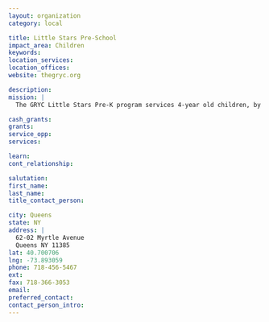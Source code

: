 ```yaml
---
layout: organization
category: local

title: Little Stars Pre-School
impact_area: Children
keywords: 
location_services: 
location_offices: 
website: thegryc.org

description: 
mission: |
  The GRYC Little Stars Pre-K program services 4-year old children, by providing NYS mandated Universal Pre-Kindergarten.Currently, we have four classrooms and three sessions for a total of 9 UPK classes and 162 children.The classes have approximately 18 students each. We teach children according to developmentally appropriate practices as mandated by the NYC DOE Pre-Kindergarten Performance Standards. We focus on promoting the development of the children cognitively (academically), physically, emotionally and socially. To achieve these goals, we follow the Creative Curriculum for Pre-School by Dodge, Colker and Heronman, in a carefully planned environment. Literacy is a part of our learning environment. Multi-cultural and multi-lingual children come together and learn English through play and social interaction, without pressure. We lay the foundation for all their future learning.

cash_grants: 
grants: 
service_opp: 
services: 

learn: 
cont_relationship: 

salutation: 
first_name: 
last_name: 
title_contact_person: 

city: Queens
state: NY
address: |
  62-02 Myrtle Avenue  
  Queens NY 11385
lat: 40.700706
lng: -73.893059
phone: 718-456-5467
ext: 
fax: 718-366-3053
email: 
preferred_contact: 
contact_person_intro: 
---
```

